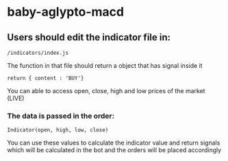 # baby-aglypto-macd

## Users should edit the indicator file in:

`/indicators/index.js`

The function in that file should return a object that has signal inside it

`return { content : 'BUY'}`

You can able to access open, close, high and low prices of the market (LIVE)

### The data is passed in the order:

`Indicator(open, high, low, close)`

You can use these values to calculate the indicator value and return signals which will be calculated in the bot and the orders will be placed accordingly
